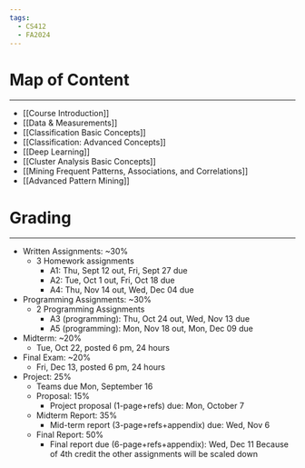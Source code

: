 ```yaml
---
tags:
  - CS412
  - FA2024
---
```

# Map of Content
---
- [[Course Introduction]]
- [[Data & Measurements]]
- [[Classification Basic Concepts]]
- [[Classification: Advanced Concepts]]
- [[Deep Learning]]
- [[Cluster Analysis Basic Concepts]]
- [[Mining Frequent Patterns, Associations, and Correlations]]
- [[Advanced Pattern Mining]]

# Grading
---
- Written Assignments: ~30%
	- 3 Homework assignments
		- A1: Thu, Sept 12 out, Fri, Sept 27 due 
		- A2: Tue, Oct 1 out, Fri, Oct 18 due 
		- A4: Thu, Nov 14 out, Wed, Dec 04 due 
- Programming Assignments: ~30%
	- 2 Programming Assignments
		- A3 (programming): Thu, Oct 24 out, Wed, Nov 13 due 
		- A5 (programming): Mon, Nov 18 out, Mon, Dec 09 due
- Midterm: ~20%
	- Tue, Oct 22, posted 6 pm, 24 hours
- Final Exam: ~20%
	- Fri, Dec 13, posted 6 pm, 24 hours
- Project: 25%
	- Teams due Mon, September 16
	- Proposal: 15%
		- Project proposal (1-page+refs) due: Mon, October 7
	- Midterm Report: 35%
		- Mid-term report (3-page+refs+appendix) due: Wed, Nov 6
	- Final Report: 50%
		- Final report due (6-page+refs+appendix): Wed, Dec 11
Because of 4th credit the other assignments will be scaled down